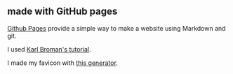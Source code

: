 ## made with GitHub pages

[Github Pages](https://pages.github.com) provide a simple way to make a
website using Markdown and git.

I used [Karl Broman's tutorial](https://kbroman.org/simple_site).

I made my favicon with [this generator](https://favicon.io/favicon-generator/).
